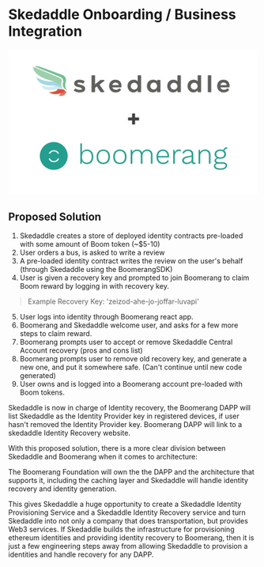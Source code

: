 # Skedaddle Onboarding / Business Integration
![Skedaddle + Boomerang Logo](https://github.com/BoomerangProject/boomerang-wiki/blob/master/architecture/imgs/boomsked.png "Skedaddle + Boomerang Logo")
## Proposed Solution
1. Skedaddle creates a store of deployed identity contracts pre-loaded with some amount of Boom token (~$5-10)
2. User orders a bus, is asked to write a review
3. A pre-loaded identity contract writes the review on the user's behalf (through Skedaddle using the BoomerangSDK)
4. User is given a recovery key and prompted to join Boomerang to claim Boom reward by logging in with recovery key.
> Example Recovery Key: 'zeizod-ahe-jo-joffar-luvapi'
5. User logs into identity through Boomerang react app.
6. Boomerang and Skedaddle welcome user, and asks for a few more steps to claim reward.
7. Boomerang prompts user to accept or remove Skedaddle Central Account recovery (pros and cons list)
8. Boomerang prompts user to remove old recovery key, and generate a new one, and put it somewhere safe. (Can't continue until new code generated)
9. User owns and is logged into a Boomerang account pre-loaded with Boom tokens.

Skedaddle is now in charge of Identity recovery, the Boomerang DAPP will list Skedaddle as the Identity Provider key in registered devices, if user hasn't removed the Identity Provider key. Boomerang DAPP will link to a skedaddle Identity Recovery website.

With this proposed solution, there is a more clear division between Skedaddle and Boomerang when it comes to architecture:

The Boomerang Foundation will own the the DAPP and the architecture that supports it, including the caching layer and Skedaddle will handle identity recovery and identity generation.

This gives Skedaddle a huge opportunity to create a Skedaddle Identity Provisioning Service and a Skedaddle Identity Recovery service and turn Skedaddle into not only a company that does transportation, but provides Web3 services. If Skedaddle builds the infrastructure for provisioning ethereum identities and providing identity recovery to Boomerang, then it is just a few engineering steps away from allowing Skedaddle to provision a identities and handle recovery for any DAPP.



